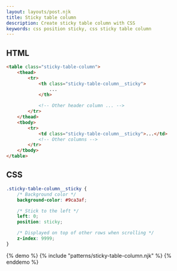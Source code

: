 ```yaml
---
layout: layouts/post.njk
title: Sticky table column
description: Create sticky table column with CSS
keywords: css position sticky, css sticky table column
---
```


## HTML

```html
<table class="sticky-table-column">
    <thead>
        <tr>
            <th class="sticky-table-column__sticky">
                ...
            </th>

            <!-- Other header column ... -->
        </tr>
    </thead>
    <tbody>
        <tr>
            <td class="sticky-table-column__sticky">...</td>
            <!-- Other columns -->
        </tr>
    </tbody>
</table>
```

## CSS

```css
.sticky-table-column__sticky {
    /* Background color */
    background-color: #9ca3af;

    /* Stick to the left */
    left: 0;
    position: sticky;

    /* Displayed on top of other rows when scrolling */
    z-index: 9999;
}
```

{% demo %}
{% include "patterns/sticky-table-column.njk" %}
{% enddemo %}
